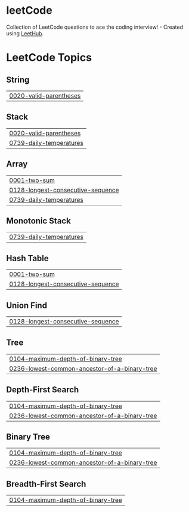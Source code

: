 # leetCode
Collection of LeetCode questions to ace the coding interview! - Created using [LeetHub](https://github.com/QasimWani/LeetHub).

<!---LeetCode Topics Start-->
# LeetCode Topics
## String
|  |
| ------- |
| [0020-valid-parentheses](https://github.com/devGo20/leetCode/tree/master/0020-valid-parentheses) |
## Stack
|  |
| ------- |
| [0020-valid-parentheses](https://github.com/devGo20/leetCode/tree/master/0020-valid-parentheses) |
| [0739-daily-temperatures](https://github.com/devGo20/leetCode/tree/master/0739-daily-temperatures) |
## Array
|  |
| ------- |
| [0001-two-sum](https://github.com/devGo20/leetCode/tree/master/0001-two-sum) |
| [0128-longest-consecutive-sequence](https://github.com/devGo20/leetCode/tree/master/0128-longest-consecutive-sequence) |
| [0739-daily-temperatures](https://github.com/devGo20/leetCode/tree/master/0739-daily-temperatures) |
## Monotonic Stack
|  |
| ------- |
| [0739-daily-temperatures](https://github.com/devGo20/leetCode/tree/master/0739-daily-temperatures) |
## Hash Table
|  |
| ------- |
| [0001-two-sum](https://github.com/devGo20/leetCode/tree/master/0001-two-sum) |
| [0128-longest-consecutive-sequence](https://github.com/devGo20/leetCode/tree/master/0128-longest-consecutive-sequence) |
## Union Find
|  |
| ------- |
| [0128-longest-consecutive-sequence](https://github.com/devGo20/leetCode/tree/master/0128-longest-consecutive-sequence) |
## Tree
|  |
| ------- |
| [0104-maximum-depth-of-binary-tree](https://github.com/devGo20/leetCode/tree/master/0104-maximum-depth-of-binary-tree) |
| [0236-lowest-common-ancestor-of-a-binary-tree](https://github.com/devGo20/leetCode/tree/master/0236-lowest-common-ancestor-of-a-binary-tree) |
## Depth-First Search
|  |
| ------- |
| [0104-maximum-depth-of-binary-tree](https://github.com/devGo20/leetCode/tree/master/0104-maximum-depth-of-binary-tree) |
| [0236-lowest-common-ancestor-of-a-binary-tree](https://github.com/devGo20/leetCode/tree/master/0236-lowest-common-ancestor-of-a-binary-tree) |
## Binary Tree
|  |
| ------- |
| [0104-maximum-depth-of-binary-tree](https://github.com/devGo20/leetCode/tree/master/0104-maximum-depth-of-binary-tree) |
| [0236-lowest-common-ancestor-of-a-binary-tree](https://github.com/devGo20/leetCode/tree/master/0236-lowest-common-ancestor-of-a-binary-tree) |
## Breadth-First Search
|  |
| ------- |
| [0104-maximum-depth-of-binary-tree](https://github.com/devGo20/leetCode/tree/master/0104-maximum-depth-of-binary-tree) |
<!---LeetCode Topics End-->